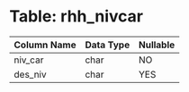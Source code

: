 # Table: rhh_nivcar

| Column Name | Data Type | Nullable |
|-------------|-----------|----------|
| niv_car | char | NO |
| des_niv | char | YES |
